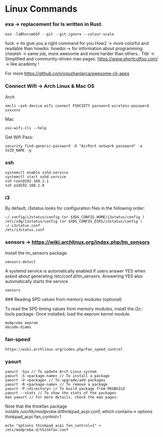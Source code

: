 # Linux Commands

### exa -> replacement for ls written in Rust.
```
exa -laBhxrumGSF --git --git-ignore --colour-scale
```
fuck -> its give you a right command for you
How2 -> more colorful and readable than howdoi.
howdoi -> for information about programming.
cheatsh -> same job, more awesome and more harder than others..
Tldr -> Simplified and community-driven man pages.
https://www.shortcutfoo.com/ -> like academy !

For more https://github.com/oguzhanlarca/awesome-cli-apps

### Connect Wifi -> Arch Linux & Mac OS

Arch 
```
nmcli –ask device wifi connect FSOCIETY password wireless-password xxxxxxx
```
Mac
```
osx-wifi-cli --help
```
Get Wifi Pass:
```
security find-generic-password -D "AirPort network password" -a SSID_NAME -g
```

### ssh

```
systemctl enable sshd.service
systemctl start sshd.service
ssh root@192.168.2.1
ssh pi@192.168.1.8
```

### i3

By default, i3status looks for configuration files in the following order:
```
~/.config/i3status/config (or $XDG_CONFIG_HOME/i3status/config )
/etc/xdg/i3status/config (or $XDG_CONFIG_DIRS/i3status/config )
~/.i3status.conf
/etc/i3status.conf
```

### sensors -> https://wiki.archlinux.org/index.php/lm_sensors

Install the lm_sensors package.
```
sensors-detect
```
A systemd service is automatically enabled if users answer YES when asked about generating /etc/conf.d/lm_sensors. Answering YES also automatically starts the service.
```
sensors
```

### Reading SPD values from memory modules (optional)

To read the SPD timing values from memory modules, install the i2c-tools package. Once installed, load the eeprom kernel module.
```
modprobe eeprom
decode-dimms
```

### fan-speed
```
https://wiki.archlinux.org/index.php/Fan_speed_control
```

### yaourt
```
yaourt -Syu // To update Arch Linux system
yaourt -S <package-name> // To install a package
yaourt -U <package> // To upgrade/add packages
yaourt -R <package-name> // To remove a package
yaourt -P <directory> // To build package from PKGBUILD
yaourt --stats // To show the stats of the packages
man yaourt // For more details, check the man pages:
```

Note that the thinkfan package installs /usr/lib/modprobe.d/thinkpad_acpi.conf, which contains-> options thinkpad_acpi fan_control=1

```
echo "options thinkpad_acpi fan_control=1" > /etc/modprobe.d/thinkfan.conf
```

